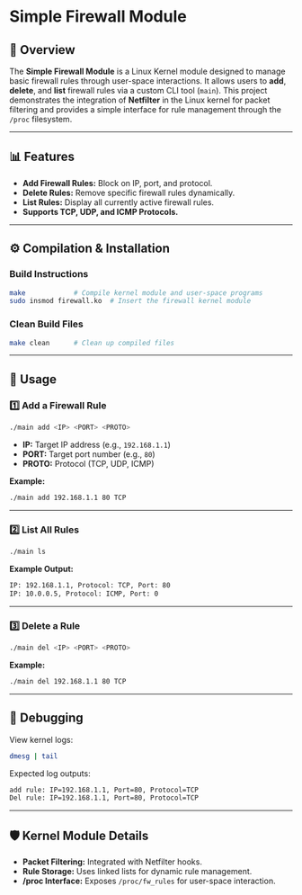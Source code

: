 # Simple Firewall Module

## 📅 Overview

The **Simple Firewall Module** is a Linux Kernel module designed to manage basic firewall rules through user-space interactions. It allows users to **add**, **delete**, and **list** firewall rules via a custom CLI tool (`main`). This project demonstrates the integration of **Netfilter** in the Linux kernel for packet filtering and provides a simple interface for rule management through the `/proc` filesystem.

---

## 📊 Features

- **Add Firewall Rules:** Block on IP, port, and protocol.
- **Delete Rules:** Remove specific firewall rules dynamically.
- **List Rules:** Display all currently active firewall rules.
- **Supports TCP, UDP, and ICMP Protocols.**

---

## ⚙️ Compilation & Installation

### Build Instructions

```bash
make            # Compile kernel module and user-space programs
sudo insmod firewall.ko  # Insert the firewall kernel module
```

### Clean Build Files

```bash
make clean      # Clean up compiled files
```

---

## 🚀 Usage

### 1️⃣ Add a Firewall Rule

```bash
./main add <IP> <PORT> <PROTO>
```

- **IP:** Target IP address (e.g., `192.168.1.1`)
- **PORT:** Target port number (e.g., `80`)
- **PROTO:** Protocol (TCP, UDP, ICMP)

**Example:**
```bash
./main add 192.168.1.1 80 TCP
```

---

### 2️⃣ List All Rules

```bash
./main ls
```

**Example Output:**

```bash
IP: 192.168.1.1, Protocol: TCP, Port: 80
IP: 10.0.0.5, Protocol: ICMP, Port: 0
```

---

### 3️⃣ Delete a Rule

```bash
./main del <IP> <PORT> <PROTO>
```

**Example:**
```bash
./main del 192.168.1.1 80 TCP
```

---

## 👀 Debugging

View kernel logs:

```bash
dmesg | tail
```

Expected log outputs:

```bash
add rule: IP=192.168.1.1, Port=80, Protocol=TCP
Del rule: IP=192.168.1.1, Port=80, Protocol=TCP
```

---

## 🛡️ Kernel Module Details

- **Packet Filtering:** Integrated with Netfilter hooks.
- **Rule Storage:** Uses linked lists for dynamic rule management.
- **/proc Interface:** Exposes `/proc/fw_rules` for user-space interaction.


